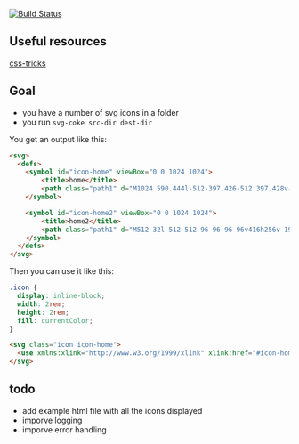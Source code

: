 [![Build Status](https://travis-ci.org/albertodotcom/svg-coke.svg?branch=master)](https://travis-ci.org/albertodotcom/svg-coke)

## Useful resources
[css-tricks](https://css-tricks.com/svg-sprites-use-better-icon-fonts/)

## Goal
- you have a number of svg icons in a folder
- you run `svg-coke src-dir dest-dir`

You get an output like this:
```html
<svg>
  <defs>
    <symbol id="icon-home" viewBox="0 0 1024 1024">
    	<title>home</title>
    	<path class="path1" d="M1024 590.444l-512-397.426-512 397.428v-162.038l512-397.426 512 397.428zM896 576v384h-256v-256h-256v256h-256v-384l384-288z"></path>
    </symbol>

    <symbol id="icon-home2" viewBox="0 0 1024 1024">
    	<title>home2</title>
    	<path class="path1" d="M512 32l-512 512 96 96 96-96v416h256v-192h128v192h256v-416l96 96 96-96-512-512zM512 448c-35.346 0-64-28.654-64-64s28.654-64 64-64c35.346 0 64 28.654 64 64s-28.654 64-64 64z"></path>
    </symbol>
  </defs>
</svg>
```

Then you can use it like this:
```css
.icon {
  display: inline-block;
  width: 2rem;
  height: 2rem;
  fill: currentColor;
}
```

```html
<svg class="icon icon-home">
  <use xmlns:xlink="http://www.w3.org/1999/xlink" xlink:href="#icon-home"></use>
</svg>
```

## todo
- add example html file with all the icons displayed
- imporve logging
- imporve error handling
